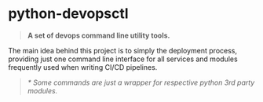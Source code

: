# python-devopsctl
>**A set of devops command line utility tools.**

The main idea behind this project is to simply the deployment process, providing
just one command line interface for all services and modules frequently used when
writing CI/CD pipelines.

> *\* Some commands are just a wrapper for respective python 3rd party modules.*
